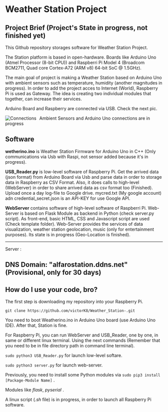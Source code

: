 # Weather Station Project

## Project Brief (Project's State in progress, not finished yet)

This Github repository storages software for Weather Station Project.

The Station platform is based in open-hardware. Boards like Arduino Uno (Atmel Processor (8-bit CPU)) and 
Raspberri Pi Model 4 (Broadcom BCM2711, Quad core Cortex-A72 (ARM v8) 64-bit SoC @ 1.5GHz).

The main goal of project is making a Weather Station based on Arduino Uno with ambient sensors such as temperature, humidity (another magnitudes in progress). In order to add the project acces to Internet (World), Raspberry Pi is used as Gateway. The idea is creating two individual modules that together, can increase their services.

Arduino Board and Raspberry are connected via USB. Check the next pic.


<img src="https://comohacer.eu/wp-content/uploads/2013/10/raspberry-pi+arduino.jpg"
     alt="Connections"
     style="float: left; margin-right: 10px;" />


Ambient Sensors and Arduino Uno connections are in progress 

## Software

**wetherino.ino** is Weather Station Firmware for Arduino Uno in C++ (Only communications via Usb with Raspi, not sensor added because it's in progress).

**USB_Reader.py** is low-level software of Raspberry Pi. Get the arrived data (json format) from Arduino Board via Usb and parse data in order to storage data in Raspberry as CSV Format. Also, it does calls to high-level (WebServer) in order to share arrived data as csv format too (Finished). Upload once a day log-file to Google drive. mycred.txt (My google account) adn credential_secret.json is an API-KEY for use Google API.

**WebServer** contains software of high-level software of Raspberri Pi. Web-Server is based on Flask Module as backend in Python (check server.py script). As front-end, basic HTML, CSS and Javascript script are used (Check template folder). Web-Server provides the services of data visualization, weather station geolocation, music (only for entertainment purposes). Its state is in progress (Geo-Location is finished).

---
Server : 

DNS Domain: "alfarostation.ddns.net"  (Provisional, only for 30 days)
---
## How do I use your code, bro?

The first step is downloading my repository into your Raspberry Pi.

``` git clone https://github.com/victorK8/Weather_Station-.git ```

You need to boot Weatherino.ino in Arduino Uno board (use Arduino Uno IDE). After that, Station is fine.

For Raspberry Pi, you can run WebServer and USB_Reader, one by one, in same or different linux terminal. Using the next commands (Remember that you need to be in file directory path in command line terminal).

``` sudo python3 USB_Reader.py ``` for launch low-level softare.

``` sudo python3 server.py ``` for launch web-server.

Previously, you need to install some Python modules via ``` sudo pip3 install [Package-Module Name] ```  .

Modules like *flask*, *pyserial* .

A linux script (*.sh* file) is in progress, in order to launch all Raspberry Pi software.



